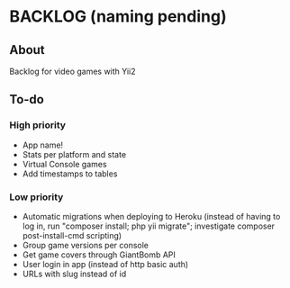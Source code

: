 # BACKLOG (naming pending)

## About

Backlog for video games with Yii2


## To-do

### High priority
* App name!
* Stats per platform and state
* Virtual Console games
* Add timestamps to tables

### Low priority
* Automatic migrations when deploying to Heroku (instead of having to log in, run "composer install; php yii migrate"; investigate composer post-install-cmd scripting)
* Group game versions per console
* Get game covers through GiantBomb API
* User login in app (instead of http basic auth)
* URLs with slug instead of id